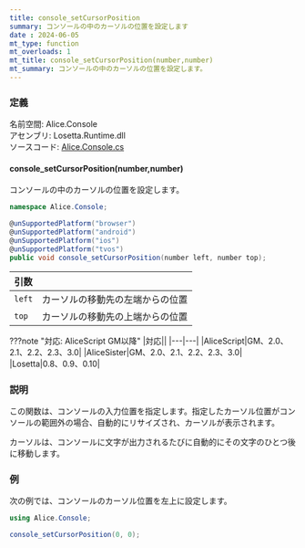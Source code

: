 ```yaml
---
title: console_setCursorPosition
summary: コンソールの中のカーソルの位置を設定します
date : 2024-06-05
mt_type: function
mt_overloads: 1
mt_title: console_setCursorPosition(number,number)
mt_summary: コンソールの中のカーソルの位置を設定します。
---
```


### 定義
名前空間: Alice.Console<br/>
アセンブリ: Losetta.Runtime.dll<br/>
ソースコード: [Alice.Console.cs](https://github.com/WSOFT-Project/Losetta/blob/master/Losetta.Runtime/Alice.Console.cs)

#### console_setCursorPosition(number,number)

コンソールの中のカーソルの位置を設定します。

```cs title="AliceScript"
namespace Alice.Console;

@unSupportedPlatform("browser")
@unSupportedPlatform("android")
@unSupportedPlatform("ios")
@unSupportedPlatform("tvos")
public void console_setCursorPosition(number left, number top);
```

|引数| |
|---|---|
|`left`|カーソルの移動先の左端からの位置|
|`top`|カーソルの移動先の上端からの位置|

???note "対応: AliceScript GM以降"
    |対応||
    |---|---|
    |AliceScript|GM、2.0、2.1、2.2、2.3、3.0|
    |AliceSister|GM、2.0、2.1、2.2、2.3、3.0|
    |Losetta|0.8、0.9、0.10|

### 説明

この関数は、コンソールの入力位置を指定します。指定したカーソル位置がコンソールの範囲外の場合、自動的にリサイズされ、カーソルが表示されます。

カーソルは、コンソールに文字が出力されるたびに自動的にその文字のひとつ後に移動します。

### 例
次の例では、コンソールのカーソル位置を左上に設定します。

```cs title="AliceScript"
using Alice.Console;

console_setCursorPosition(0, 0);
```